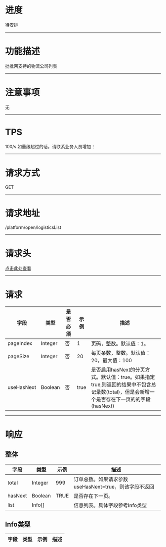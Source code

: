 # 进度
待安排

---

# 功能描述
批批网支持的物流公司列表

---

# 注意事项
无

---

# TPS
100/s 如量级超过的话，请联系业务人员增加！

---

# 请求方式
GET

---

# 请求地址
/platform/open/logisticsList

---

# 请求头
[点击此处查看](../请求头部及签名方式.md)

---

# 请求
| 字段                       | 类型         | 是否必须  | 示例                          | 描述                                 |
| ------------------------- | ------------ | ----- | ------------------------------- | ----------------------------------- |
| pageIndex                 | Integer      | 否    | 1                                | 页码，整数。默认值：1。                |
| pageSize	                | Integer	   | 否    | 20	                             | 每页条数，整数。默认值：20，最大值：100   |
| useHasNext                | Boolean      | 否    | true                             | 是否启用hasNext的分页方式。默认值：true。如果指定true,则返回的结果中不包含总记录数(total)，但是会新增一个是否存在下一页的的字段(hasNext)  |

---

# 响应
## 整体
| 字段                      | 类型          | 示例                             | 描述                                  |
| ------------------------ | ------------ | -------------------------------- | ------------------------------------ |
| total                    | Integer      | 999                              | 订单总数。如果请求参数useHasNext=true，则该字段不返回 |
| hasNext                  | Boolean      | TRUE                             | 是否存在下一页。                        |
| list                     | Info[]       |                                  | 信息列表。具体字段参考Info类型            |


## Info类型
| 字段                     | 类型               | 示例      | 描述                                  |
| ------------------------ | ----------------- | -------- | ------------------------------------ |
